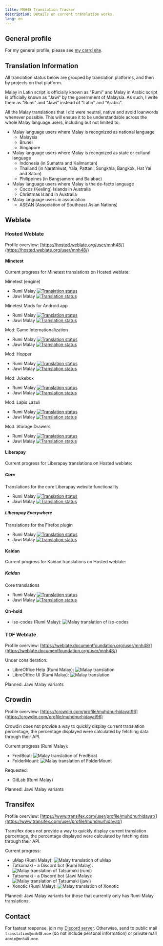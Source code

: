 ```yaml
---
title: MNH48 Translation Tracker
description: Details on current translation works.
lang: en
---
```


## General profile
For my general profile, please see [my carrd site](https://mnh48.carrd.co).

## Translation Information
All translation status below are grouped by translation platforms, and then by projects on that platform.

Malay in Latin script is officially known as "Rumi" and Malay in Arabic script is officially known as "Jawi" by the government of Malaysia. As such, I write them as "Rumi" and "Jawi" instead of "Latin" and "Arabic".

All the Malay translations that I did were neutral, native and avoid loanwords whenever possible. This will ensure it to be understandable across the whole Malay language users, including but not limited to:
- Malay language users where Malay is recognized as national language
  - Malaysia
  - Brunei
  - Singapore
- Malay language users where Malay is recognized as state or cultural language
  - Indonesia (in Sumatra and Kalimantan)
  - Thailand (in Narathiwat, Yala, Pattani, Songkhla, Bangkok, Hat Yai and Satun)
  - Philippines (in Bangsamoro and Balabac)
- Malay language users where Malay is the de-facto language
  - Cocos (Keeling) Islands in Australia
  - Christmas Island in Australia
- Malay language users in association
  - ASEAN (Association of Southeast Asian Nations)

## Weblate

### Hosted Weblate
Profile overview: [https://hosted.weblate.org/user/mnh48/](https://hosted.weblate.org/user/mnh48/)

#### Minetest
Current progress for Minetest translations on Hosted weblate:

Minetest (engine)
- Rumi Malay [![Translation status](https://hosted.weblate.org/widgets/minetest/ms/minetest/svg-badge.svg)](https://hosted.weblate.org/engage/minetest/ms/?utm_source=widget)
- Jawi Malay [![Translation status](https://hosted.weblate.org/widgets/minetest/ms_Arab/minetest/svg-badge.svg)](https://hosted.weblate.org/engage/minetest/ms_Arab/?utm_source=widget)

Minetest Mods for Android app
- Rumi Malay [![Translation status](https://hosted.weblate.org/widgets/minetest/ms/mtmods4android/svg-badge.svg)](https://hosted.weblate.org/engage/minetest/ms/?utm_source=widget)
- Jawi Malay [![Translation status](https://hosted.weblate.org/widgets/minetest/ms_Arab/mtmods4android/svg-badge.svg)](https://hosted.weblate.org/engage/minetest/ms_Arab/?utm_source=widget)

Mod: Game Internationalization
- Rumi Malay [![Translation status](https://hosted.weblate.org/widgets/minetest/ms/mtg_i18n/svg-badge.svg)](https://hosted.weblate.org/engage/minetest/ms/?utm_source=widget)
- Jawi Malay [![Translation status](https://hosted.weblate.org/widgets/minetest/ms_Arab/mtg_i18n/svg-badge.svg)](https://hosted.weblate.org/engage/minetest/ms_Arab/?utm_source=widget)

Mod: Hopper
- Rumi Malay [![Translation status](https://hosted.weblate.org/widgets/minetest/ms/mod-hopper/svg-badge.svg)](https://hosted.weblate.org/engage/minetest/ms/?utm_source=widget)
- Jawi Malay [![Translation status](https://hosted.weblate.org/widgets/minetest/ms_Arab/mod-hopper/svg-badge.svg)](https://hosted.weblate.org/engage/minetest/ms_Arab/?utm_source=widget)

Mod: Jukebox
- Rumi Malay [![Translation status](https://hosted.weblate.org/widgets/minetest/ms/mod-jukebox/svg-badge.svg)](https://hosted.weblate.org/engage/minetest/ms/?utm_source=widget)
- Jawi Malay [![Translation status](https://hosted.weblate.org/widgets/minetest/ms_Arab/mod-jukebox/svg-badge.svg)](https://hosted.weblate.org/engage/minetest/ms_Arab/?utm_source=widget)

Mod: Lapis Lazuli
- Rumi Malay [![Translation status](https://hosted.weblate.org/widgets/minetest/ms/mod-lapis-lazuli/svg-badge.svg)](https://hosted.weblate.org/engage/minetest/ms/?utm_source=widget)
- Jawi Malay [![Translation status](https://hosted.weblate.org/widgets/minetest/ms_Arab/mod-lapis-lazuli/svg-badge.svg)](https://hosted.weblate.org/engage/minetest/ms_Arab/?utm_source=widget)

Mod: Storage Drawers
- Rumi Malay [![Translation status](https://hosted.weblate.org/widgets/minetest/ms/mod-storage-drawers/svg-badge.svg)](https://hosted.weblate.org/engage/minetest/ms/?utm_source=widget)
- Jawi Malay [![Translation status](https://hosted.weblate.org/widgets/minetest/ms_Arab/mod-storage-drawers/svg-badge.svg)](https://hosted.weblate.org/engage/minetest/ms_Arab/?utm_source=widget)


#### Liberapay
Current progress for Liberapay translations on Hosted weblate:

##### Core
Translations for the core Liberapay website functionality
- Rumi Malay [![Translation status](https://hosted.weblate.org/widgets/liberapay/ms/core/svg-badge.svg)](https://hosted.weblate.org/engage/liberapay/ms/?utm_source=widget)
- Jawi Malay [![Translation status](https://hosted.weblate.org/widgets/liberapay/ms_Arab/core/svg-badge.svg)](https://hosted.weblate.org/engage/liberapay/ms_Arab/?utm_source=widget)

##### Liberapay Everywhere
Translations for the Firefox plugin
- Rumi Malay [![Translation status](https://hosted.weblate.org/widgets/liberapay/ms/liberapay-everywhere/svg-badge.svg)](https://hosted.weblate.org/engage/liberapay/ms/?utm_source=widget)
- Jawi Malay [![Translation status](https://hosted.weblate.org/widgets/liberapay/ms_Arab/liberapay-everywhere/svg-badge.svg)](https://hosted.weblate.org/engage/liberapay/ms_Arab/?utm_source=widget)


#### Kaidan
Current progress for Kaidan translations on Hosted weblate:

##### Kaidan
Core translations
- Rumi Malay [![Translation status](https://hosted.weblate.org/widgets/kaidan/ms/translations/svg-badge.svg)](https://hosted.weblate.org/engage/kaidan/ms/?utm_source=widget)
- Jawi Malay [![Translation status](https://hosted.weblate.org/widgets/kaidan/ms_Arab/translations/svg-badge.svg)](https://hosted.weblate.org/engage/kaidan/ms_Arab/?utm_source=widget)


#### On-hold
- iso-codes (Rumi Malay): ![Malay translation of iso-codes](https://hosted.weblate.org/widgets/iso-codes/ms/svg-badge.svg)

### TDF Weblate
Profile overview: [https://weblate.documentfoundation.org/user/mnh48/](https://weblate.documentfoundation.org/user/mnh48/)

Under consideration:
- LibreOffice Help (Rumi Malay): ![Malay translation](https://weblate.documentfoundation.org/widgets/libo_help-master/ms/svg-badge.svg)
- LibreOffice UI (Rumi Malay): ![Malay translation](https://weblate.documentfoundation.org/widgets/libo_help-master/ms/svg-badge.svg)

Planned: Jawi Malay variants


## Crowdin
Profile overview: [https://crowdin.com/profile/muhdnurhidayat96](https://crowdin.com/profile/muhdnurhidayat96)

Crowdin does not provide a way to quickly display current translation percentage, the percentage displayed were calculated by fetching data through their API.

Current progress (Rumi Malay):
- FredBoat: ![Malay translation of FredBoat](https://img.shields.io/endpoint?url=https%3A%2F%2Fwww.mnh48.moe%2Fimg%2Fstatus.php%3Fname%3DFredBoat-rumi)
- FolderMount: ![Malay translation of FolderMount](https://img.shields.io/endpoint?url=https%3A%2F%2Fwww.mnh48.moe%2Fimg%2Fstatus.php%3Fname%3DFolderMount-rumi)

Requested:
- GitLab (Rumi Malay)

Planned: Jawi Malay variants

## Transifex
Profile overview: [https://www.transifex.com/user/profile/muhdnurhidayat/](https://www.transifex.com/user/profile/muhdnurhidayat/)

Transifex does not provide a way to quickly display current translation percentage, the percentage displayed were calculated by fetching data through their API.

Current progress:
- uMap (Rumi Malay): ![Malay translation of uMap](https://img.shields.io/endpoint?url=https%3A%2F%2Fwww.mnh48.moe%2Fimg%2Fstatus.php%3Fname%3DuMap-rumi)
- Tatsumaki - a Discord bot (Rumi Malay): ![Malay translation of Tatsumaki (rumi)](https://img.shields.io/endpoint?url=https%3A%2F%2Fwww.mnh48.moe%2Fimg%2Fstatus.php%3Fname%3DTatsumaki-rumi)
- Tatsumaki - a Discord bot (Jawi Malay): ![Malay translation of Tatsumaki (jawi)](https://img.shields.io/endpoint?url=https%3A%2F%2Fwww.mnh48.moe%2Fimg%2Fstatus.php%3Fname%3DTatsumaki-jawi)
- Xonotic (Rumi Malay): ![Malay translation of Xonotic](https://img.shields.io/endpoint?url=https%3A%2F%2Fwww.mnh48.moe%2Fimg%2Fstatus.php%3Fname%3DXonotic-rumi)

Planned: Jawi Malay variants for those that currently only has Rumi Malay translations.

## Contact
For fastest response, join my [Discord server](https://discord.gg/xsZQyGf).
Otherwise, send to public mail `translation@mnh48.moe` (do not include personal information) or private mail `admin@mnh48.moe`.
